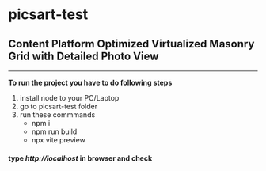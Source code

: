 # picsart-test
## Content Platform  Optimized Virtualized Masonry Grid with Detailed Photo View
***

**To run the project you have to do following steps**
1. install node to your PC/Laptop
2. go to picsart-test folder
3. run these commmands
    * npm i
    * npm run build
    * npx vite preview

#### type _http://localhost_ in browser and check
